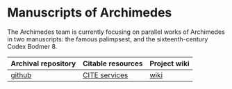 
# Manuscripts of Archimedes #

The Archimedes team is currently focusing on parallel works of Archimedes in two manuscripts: the famous palimpsest, and the sixteenth-century Codex Bodmer 8.

| Archival repository | Citable resources | Project wiki |
|---------------------|-------------------|--------------|
| [github][1] | [CITE services][3] | [wiki][2] |





[1]: https://github.com/neelsmith/archimedes-hc

[2]: https://github.com/neelsmith/archimedes-hc/wiki

[3]: http://beta.hpcc.uh.edu/tomcat/archimedes/